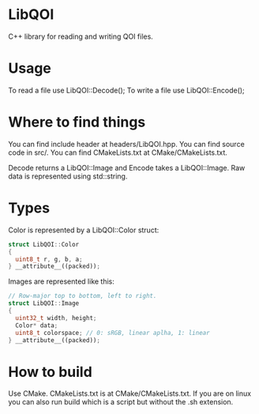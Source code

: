 # LibQOI

C++ library for reading and writing QOI files.

# Usage

To read a file use LibQOI::Decode();
To write a file use LibQOI::Encode();

# Where to find things

You can find include header at headers/LibQOI.hpp.
You can find source code in src/.
You can find CMakeLists.txt at CMake/CMakeLists.txt.

Decode returns a LibQOI::Image and Encode takes a LibQOI::Image.
Raw data is represented using std::string.

# Types

Color is represented by a LibQOI::Color struct:

``` c++
struct LibQOI::Color
{
  uint8_t r, g, b, a;
} __attribute__((packed));
```

Images are represented like this:

```c++
// Row-major top to bottom, left to right.
struct LibQOI::Image
{
  uint32_t width, height;
  Color* data;
  uint8_t colorspace; // 0: sRGB, linear aplha, 1: linear
} __attribute__((packed));
```

# How to build

Use CMake. CMakeLists.txt is at CMake/CMakeLists.txt.
If you are on linux you can also run build which is a script but without the .sh extension.
